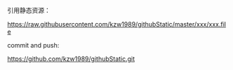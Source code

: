 引用静态资源：

https://raw.githubusercontent.com/kzw1989/githubStatic/master/xxx/xxx.file

commit and push:

https://github.com/kzw1989/githubStatic.git